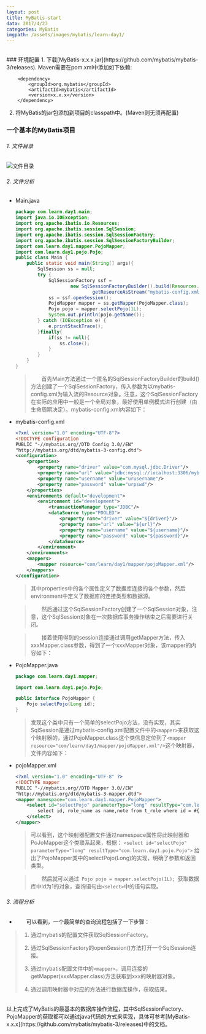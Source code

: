 ```yaml
---
layout: post
title: MyBatis-start
data: 2017/4/23 
categories: MyBatis
imgpath: /assets/images/mybatis/learn-day1/
---
```


<br>
### 环境配置
1. 下载[MyBatis-x.x.x.jar](https://github.com/mybatis/mybatis-3/releases).  
	Maven需要在pom.xml中添加如下依赖:  

		<dependency>
			<groupId>org.mybatis</groupId>
			<artifactId>mybatis</artifactId>
			<version>x.x.x</version>
		</dependency>
2. 将MyBatis的jar包添加到项目的classpath中。(Maven则无须再配置)

### 一个基本的MyBatis项目
###### 1.  文件目录  
   ![文件目录](http://sssssseven.github.io/assets/images/mybatis/learn-day1/files.png)  
###### 2.  文件分析 
- Main.java  

	```java  
	package com.learn.day1.main;
	import java.io.IOException;
	import org.apache.ibatis.io.Resources;
	import org.apache.ibatis.session.SqlSession;
	import org.apache.ibatis.session.SqlSessionFactory;
	import org.apache.ibatis.session.SqlSessionFactoryBuilder;	
	import com.learn.day1.mapper.PojoMapper;
	import com.learn.day1.pojo.Pojo;  
	public class Main {
		public static void main(String[] args){
			SqlSession ss = null;
			try {
				SqlSessionFactory ssf = 
						new SqlSessionFactoryBuilder().build(Resources.
								getResourceAsStream("mybatis-config.xml"));
				ss = ssf.openSession();
				PojoMapper mapper = ss.getMapper(PojoMapper.class);
				Pojo pojo = mapper.selectPojo(1L);
				System.out.println(pojo.getName());
			} catch (IOException e) {
				e.printStackTrace();
			}finally{
				if(ss != null){
					ss.close();
				}
			}
		}
	}
	```
	>&emsp;&emsp;首先Main方法通过一个匿名的SqlSessionFactoryBuilder的build()方法创建了一个SqlSessionFactory，传入参数为以mybatis-config.xml为输入流的Resource对象。注意，这个SqlSessionFactory在实际的应用中一般是一个全局对象，最好使用单例模式进行创建（由生命周期决定）。mybatis-config.xml内容如下：

- mybatis-config.xml
	```xml
	<?xml version="1.0" encoding="UTF-8"?>
	<!DOCTYPE configuration
	PUBLIC "-//mybatis.org//DTD Config 3.0//EN"
	"http://mybatis.org/dtd/mybatis-3-config.dtd">
	<configuration>
		<properties>
			<property name="driver" value="com.mysql.jdbc.Driver"/>
			<property name="url" value="jdbc:mysql://localhost:3306/mybatis"/>
			<property name="username" value="urusername"/>
			<property name="password" value="urpswd"/>
		</properties>
		<environments default="development">
			<environment id="development">
				<transactionManager type="JDBC"/>
				<dataSource type="POOLED">
					<property name="driver" value="${driver}"/>
					<property name="url" value="${url}"/>
					<property name="username" value="${username}"/>
					<property name="password" value="${password}"/>
				</dataSource>
			</environment>
		</environments>
		<mappers>
			<mapper resource="com/learn/day1/mapper/pojoMapper.xml"/>
		</mappers>
	</configuration>
	```

	>其中properties中的各个属性定义了数据库连接的各个参数，然后environment中定义了数据库的连接类型和数据源。

	>&emsp;&emsp;然后通过这个SqlSessionFactory创建了一个SqlSession对象，注意，这个SqlSession对象在一次数据库事务操作结束之后需要进行关闭。

	>&emsp;&emsp;接着使用得到的session连接通过调用getMapper方法，传入xxxMapper.class参数，得到了一个xxxMapper对象，该mapper的内容如下：

- PojoMapper.java
	```java
	package com.learn.day1.mapper;
	
	import com.learn.day1.pojo.Pojo;
	
	public interface PojoMapper {
		Pojo selectPojo(Long id);
	}
	```

	>发现这个类中只有一个简单的selectPojo方法，没有实现，其实SqlSession是通过mybatis-config.xml配置文件中的```<mapper>```来获取这个映射器的，通过PojoMapper.class这个类信息定位到了```<mapper resource="com/learn/day1/mapper/pojoMapper.xml"/>```这个映射器，文件内容如下：

- pojoMapper.xml
	```xml
	<?xml version="1.0" encoding="UTF-8" ?>
	<!DOCTYPE mapper
	PUBLIC "-//mybatis.org//DTD Mapper 3.0//EN"
	"http://mybatis.org/dtd/mybatis-3-mapper.dtd">
	<mapper namespace="com.learn.day1.mapper.PojoMapper">
		<select id="selectPojo" parameterType="long" resultType="com.learn.day1.pojo.Pojo">
			select id, role_name as name,note from t_role where id = #{id}
		</select>
	</mapper>
	```

	>可以看到，这个映射器配置文件通过namespace属性将此映射器和PoJoMapper这个类联系起来，根据：
	>```<select id="selectPojo" parameterType="long" resultType="com.learn.day1.pojo.Pojo">```
	>给出了PojoMapper类中的selectPojo(Long)的实现，明确了参数和返回类型。

	>&emsp;&emsp;然后就可以通过&ensp;```Pojo pojo = mapper.selectPojo(1L);```&ensp;获取数据库中id为1的对象，查询语句由```<select>```中的语句实现。

###### 3. 流程分析

- &emsp;&emsp;可以看到，一个最简单的查询流程包括了一下步骤：<br>
>1. 通过mybatis的配置文件获取SqlSessionFactory。
>
>2. 通过SqlSessionFactory的openSession()方法打开一个SqlSession连接。
>3. 通过mybatis配置文件中的```<mapper>```，调用连接的getMapper(xxxMapper.class)方法获取到xxx的映射器对象。
>
>4. 通过调用映射器中对应的方法进行数据库操作，获取结果。

<br>
以上完成了MyBatis的最基本的数据库操作流程，其中SqlSessionFactory、PojoMapper的获取都可以通过java代码的方式来实现，具体可参考[MyBatis-x.x.x](https://github.com/mybatis/mybatis-3/releases)中的文档。
